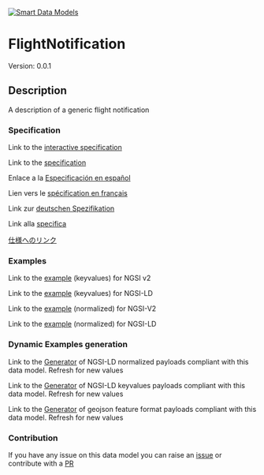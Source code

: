 [![Smart Data Models](https://smartdatamodels.org/wp-content/uploads/2022/01/SmartDataModels_logo.png "Logo")](https://smartdatamodels.org)
# FlightNotification
Version: 0.0.1

## Description 

A description of a generic flight notification
### Specification

Link to the [interactive specification](https://swagger.lab.fiware.org/?url=https://smart-data-models.github.io/dataModel.Aeronautics/FlightNotification/swagger.yaml)

Link to the [specification](https://github.com/smart-data-models/dataModel.Aeronautics/blob/master/FlightNotification/doc/spec.md)

Enlace a la [Especificación en español](https://github.com/smart-data-models/dataModel.Aeronautics/blob/master/FlightNotification/doc/spec_ES.md)

Lien vers le [spécification en français](https://github.com/smart-data-models/dataModel.Aeronautics/blob/master/FlightNotification/doc/spec_FR.md)

Link zur [deutschen Spezifikation](https://github.com/smart-data-models/dataModel.Aeronautics/blob/master/FlightNotification/doc/spec_DE.md)

Link alla [specifica](https://github.com/smart-data-models/dataModel.Aeronautics/blob/master/FlightNotification/doc/spec_IT.md)

[仕様へのリンク](https://github.com/smart-data-models/dataModel.Aeronautics/blob/master/FlightNotification/doc/spec_JA.md)
### Examples

Link to the [example](https://smart-data-models.github.io/dataModel.Aeronautics/FlightNotification/examples/example.json) (keyvalues) for NGSI v2

Link to the [example](https://smart-data-models.github.io/dataModel.Aeronautics/FlightNotification/examples/example.jsonld) (keyvalues) for NGSI-LD

Link to the [example](https://smart-data-models.github.io/dataModel.Aeronautics/FlightNotification/examples/example-normalized.json) (normalized) for NGSI-V2

Link to the [example](https://smart-data-models.github.io/dataModel.Aeronautics/FlightNotification/examples/example-normalized.jsonld) (normalized) for NGSI-LD
### Dynamic Examples generation

Link to the [Generator](https://smartdatamodels.org/extra/ngsi-ld_generator.php?schemaUrl=https://raw.githubusercontent.com/smart-data-models/dataModel.Aeronautics/master/FlightNotification/schema.json&email=info@smartdatamodels.org) of NGSI-LD normalized payloads compliant with this data model. Refresh for new values

Link to the [Generator](https://smartdatamodels.org/extra/ngsi-ld_generator_keyvalues.php?schemaUrl=https://raw.githubusercontent.com/smart-data-models/dataModel.Aeronautics/master/FlightNotification/schema.json&email=info@smartdatamodels.org) of NGSI-LD keyvalues payloads compliant with this data model. Refresh for new values

Link to the [Generator](https://smartdatamodels.org/extra/geojson_features_generator.php?schemaUrl=https://raw.githubusercontent.com/smart-data-models/dataModel.Aeronautics/master/FlightNotification/schema.json&email=info@smartdatamodels.org) of geojson feature format payloads compliant with this data model. Refresh for new values
### Contribution

 If you have any issue on this data model you can raise an [issue](https://github.com/smart-data-models/dataModel.Aeronautics/issues)  or contribute with a [PR](https://github.com/smart-data-models/dataModel.Aeronautics/pulls)